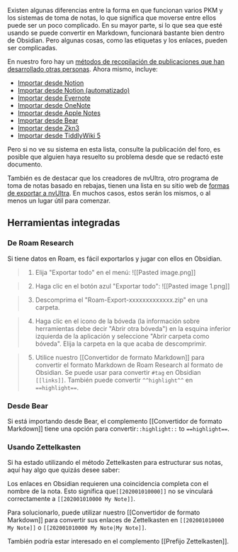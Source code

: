 Existen algunas diferencias entre la forma en que funcionan varios PKM y los sistemas de toma de notas, lo que significa que moverse entre ellos puede ser un poco complicado. En su mayor parte, si lo que sea que esté usando se puede convertir en Markdown, funcionará bastante bien dentro de Obsidian. Pero algunas cosas, como las etiquetas y los enlaces, pueden ser complicadas.

En nuestro foro hay un [métodos de recopilación de publicaciones que han desarrollado otras personas](https://forum.obsidian.md/t/meta-post-migration-workflows/768). Ahora mismo, incluye:

- [Importar desde Notion](https://forum.obsidian.md/t/import-from-notion/636)
- [Importar desde Notion (automatizado)](https://forum.obsidian.md/t/notion-2-obsidian-migration-instructions/2728)
- [Importar desde Evernote](https://forum.obsidian.md/t/import-from-evernote/108)
- [Importar desde OneNote](https://forum.obsidian.md/t/new-tool-for-migration-from-onenote-updated-and-improved-version/3055)
- [Importar desde Apple Notes](https://forum.obsidian.md/t/migrate-from-apple-notes-to-obsidian/732)
- [Importar desde Bear](https://forum.obsidian.md/t/import-from-bear-app/2284)
- [Importar desde Zkn3](https://forum.obsidian.md/t/migrating-from-zkn3-to-obsidian-without-losing-your-tags-and-internal-links-documentation/7457)
- [Importar desde TiddlyWiki 5](https://forum.obsidian.md/t/migrate-from-tiddlywiki-5-to-obsidian/731)

Pero si no ve su sistema en esta lista, consulte la publicación del foro, es posible que alguien haya resuelto su problema desde que se redactó este documento.

También es de destacar que los creadores de nvUltra, otro programa de toma de notas basado en rebajas, tienen una lista en su sitio web de [formas de exportar a nvUltra](https://nvultra.com/help/importing). En muchos casos, estos serán los mismos, o al menos un lugar útil para comenzar.


## Herramientas integradas

### De Roam Research

Si tiene datos en Roam, es fácil exportarlos y jugar con ellos en Obsidian.

> 1. Elija "Exportar todo" en el menú:
> ![[Pasted image.png]]

> 2. Haga clic en el botón azul "Exportar todo":
> ![[Pasted image 1.png]]

> 3. Descomprima el "Roam-Export-xxxxxxxxxxxxx.zip" en una carpeta.

> 4. Haga clic en el icono de la bóveda (la información sobre herramientas debe decir "Abrir otra bóveda") en la esquina inferior izquierda de la aplicación y seleccione "Abrir carpeta como bóveda".
> Elija la carpeta en la que acaba de descomprimir.

> 5. Utilice nuestro [[Convertidor de formato Markdown]] para convertir el formato Markdown de Roam Research al formato de Obsidian.
> Se puede usar para convertir `#tag` en Obsidian `[[links]]`.
> También puede convertir `^^highlight^^` en `==highlight==`.


### Desde Bear

Si está importando desde Bear, el complemento [[Convertidor de formato Markdown]] tiene una opción para convertir`::highlight::` to `==highlight==`.

### Usando Zettelkasten

Si ha estado utilizando el método Zettelkasten para estructurar sus notas, aquí hay algo que quizás desee saber:

Los enlaces en Obsidian requieren una coincidencia completa con el nombre de la nota. Esto significa que`[[202001010000]]` no se vinculará correctamente a `[[202001010000 My Note]]`.

Para solucionarlo, puede utilizar nuestro [[Convertidor de formato Markdown]] para convertir sus enlaces de Zettelkasten en `[[202001010000 My Note]]` o `[[202001010000 My Note|My Note]]`.

También podría estar interesado en el complemento [[Prefijo Zettelkasten]].